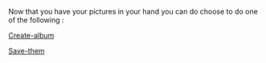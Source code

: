 Now that you have your pictures in your hand you can do choose to do one of the following :

[Create-album](next-steps.md)

[Save-them](next-steps2.md)